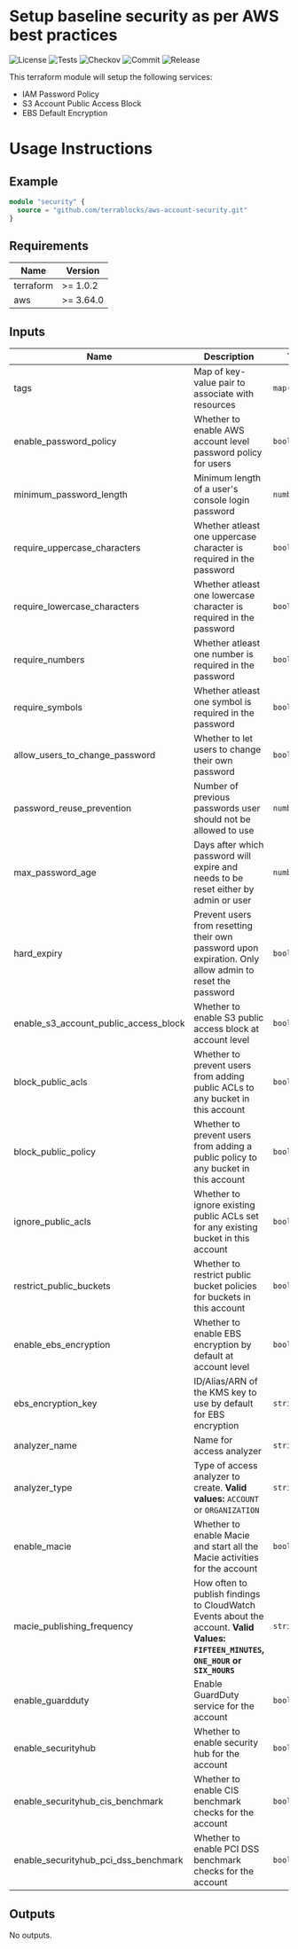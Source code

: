 # Setup baseline security as per AWS best practices

![License](https://img.shields.io/github/license/terrablocks/aws-account-security?style=for-the-badge) ![Tests](https://img.shields.io/github/actions/workflow/status/terrablocks/aws-account-security/tests.yml?branch=main&label=Test&style=for-the-badge) ![Checkov](https://img.shields.io/github/actions/workflow/status/terrablocks/aws-account-security/checkov.yml?branch=main&label=Checkov&style=for-the-badge) ![Commit](https://img.shields.io/github/last-commit/terrablocks/aws-account-security?style=for-the-badge) ![Release](https://img.shields.io/github/v/release/terrablocks/aws-account-security?style=for-the-badge)

This terraform module will setup the following services:
- IAM Password Policy
- S3 Account Public Access Block
- EBS Default Encryption

# Usage Instructions
## Example
```terraform
module "security" {
  source = "github.com/terrablocks/aws-account-security.git"
}
```

## Requirements

| Name | Version |
|------|---------|
| terraform | >= 1.0.2 |
| aws | >= 3.64.0 |

## Inputs

| Name | Description | Type | Default | Required |
|------|-------------|------|---------|:--------:|
| tags | Map of key-value pair to associate with resources | `map(string)` | `{}` | no |
| enable_password_policy | Whether to enable AWS account level password policy for users | `bool` | `true` | no |
| minimum_password_length | Minimum length of a user's console login password | `number` | `16` | no |
| require_uppercase_characters | Whether atleast one uppercase character is required in the password | `bool` | `true` | no |
| require_lowercase_characters | Whether atleast one lowercase character is required in the password | `bool` | `true` | no |
| require_numbers | Whether atleast one number is required in the password | `bool` | `true` | no |
| require_symbols | Whether atleast one symbol is required in the password | `bool` | `true` | no |
| allow_users_to_change_password | Whether to let users to change their own password | `bool` | `true` | no |
| password_reuse_prevention | Number of previous passwords user should not be allowed to use | `number` | `25` | no |
| max_password_age | Days after which password will expire and needs to be reset either by admin or user | `number` | `90` | no |
| hard_expiry | Prevent users from resetting their own password upon expiration. Only allow admin to reset the password | `bool` | `false` | no |
| enable_s3_account_public_access_block | Whether to enable S3 public access block at account level | `bool` | `true` | no |
| block_public_acls | Whether to prevent users from adding public ACLs to any bucket in this account | `bool` | `true` | no |
| block_public_policy | Whether to prevent users from adding a public policy to any bucket in this account | `bool` | `true` | no |
| ignore_public_acls | Whether to ignore existing public ACLs set for any existing bucket in this account | `bool` | `true` | no |
| restrict_public_buckets | Whether to restrict public bucket policies for buckets in this account | `bool` | `true` | no |
| enable_ebs_encryption | Whether to enable EBS encryption by default at account level | `bool` | `true` | no |
| ebs_encryption_key | ID/Alias/ARN of the KMS key to use by default for EBS encryption | `string` | `"alias/aws/ebs"` | no |
| analyzer_name | Name for access analyzer | `string` | `"permissions-analyzer"` | no |
| analyzer_type | Type of access analyzer to create. **Valid values:** `ACCOUNT` or `ORGANIZATION` | `string` | `"ACCOUNT"` | no |
| enable_macie | Whether to enable Macie and start all the Macie activities for the account | `bool` | `true` | no |
| macie_publishing_frequency | How often to publish findings to CloudWatch Events about the account. **Valid Values: `FIFTEEN_MINUTES`, `ONE_HOUR` or `SIX_HOURS`** | `string` | `"FIFTEEN_MINUTES"` | no |
| enable_guardduty | Enable GuardDuty service for the account | `bool` | `true` | no |
| enable_securityhub | Whether to enable security hub for the account | `bool` | `true` | no |
| enable_securityhub_cis_benchmark | Whether to enable CIS benchmark checks for the account | `bool` | `true` | no |
| enable_securityhub_pci_dss_benchmark | Whether to enable PCI DSS benchmark checks for the account | `bool` | `true` | no |

## Outputs

No outputs.
